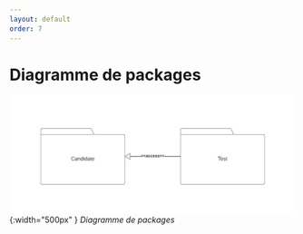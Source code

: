 ```yaml
---
layout: default
order: 7
---
```


<!-- new slide -->

# Diagramme de packages

![Diagramme de packages](./images/diagramme-de-packages.jpeg){:width="500px" }
*Diagramme de packages*
